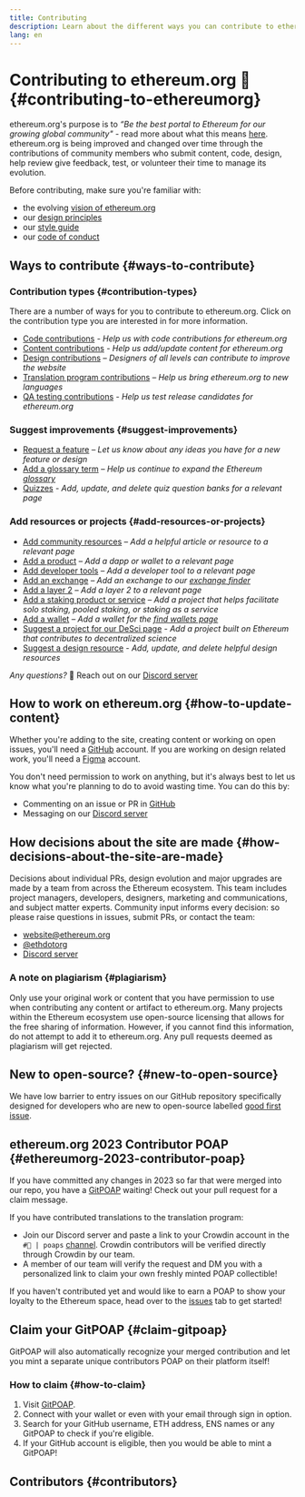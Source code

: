 ```yaml
---
title: Contributing
description: Learn about the different ways you can contribute to ethereum.org
lang: en
---
```


# Contributing to ethereum.org 🦄 {#contributing-to-ethereumorg}

ethereum.org's purpose is to _“Be the best portal to Ethereum for our growing global community"_ - read more about what this means [here](/about/#our-mission). ethereum.org is being improved and changed over time through the contributions of community members who submit content, code, design, help review give feedback, test, or volunteer their time to manage its evolution.

Before contributing, make sure you're familiar with:

- the evolving [vision of ethereum.org](/about/)
- our [design principles](/contributing/design-principles/)
- our [style guide](/contributing/style-guide/)
- our [code of conduct](/community/code-of-conduct)

## Ways to contribute {#ways-to-contribute}

### Contribution types {#contribution-types}

There are a number of ways for you to contribute to ethereum.org. Click on the contribution type you are interested in for more information.

- [Code contributions](/contributing/code/) _- Help us with code contributions for ethereum.org_
- [Content contributions](/contributing/content/) _- Help us add/update content for ethereum.org_
- [Design contributions](/contributing/design/#design-contributions) _– Designers of all levels can contribute to improve the website_
- [Translation program contributions](/contributing/translation-program/#translation-program) _– Help us bring ethereum.org to new languages_
- [QA testing contributions](/contributing/testing/) _- Help us test release candidates for ethereum.org_

### Suggest improvements {#suggest-improvements}

- [Request a feature](https://github.com/ethereum/ethereum-org-website/issues/new?assignees=&labels=Type%3A+Feature&template=feature_request.yaml&title=)
  _– Let us know about any ideas you have for a new feature or design_
- [Add a glossary term](/contributing/adding-glossary-terms)
  _– Help us continue to expand the Ethereum [glossary](/glossary/)_
- [Quizzes](/contributing/quizzes/) _- Add, update, and delete quiz question banks for a relevant page_

### Add resources or projects {#add-resources-or-projects}

- [Add community resources](/contributing/content-resources/)
  _– Add a helpful article or resource to a relevant page_
- [Add a product](/contributing/adding-products/)
  _– Add a dapp or wallet to a relevant page_
- [Add developer tools](/contributing/adding-developer-tools/)
  _– Add a developer tool to a relevant page_
- [Add an exchange](/contributing/adding-exchanges/)
  _– Add an exchange to our [exchange finder](/get-eth/#country-picker)_
- [Add a layer 2](/contributing/adding-layer-2s/)
  _– Add a layer 2 to a relevant page_
- [Add a staking product or service](/contributing/adding-staking-products/)
  _– Add a project that helps facilitate solo staking, pooled staking, or staking as a service_
- [Add a wallet](/contributing/adding-wallets/)
  _– Add a wallet for the [find wallets page](/wallets/find-wallet/)_
- [Suggest a project for our DeSci page](/contributing/adding-desci-projects/)
  _- Add a project built on Ethereum that contributes to decentralized science_
- [Suggest a design resource](/contributing/design/adding-design-resources/) _- Add, update, and delete helpful design resources_

_Any questions?_ 🤔 Reach out on our [Discord server](https://discord.gg/ethereum-org)

## How to work on ethereum.org {#how-to-update-content}

Whether you're adding to the site, creating content or working on open issues, you'll need a [GitHub](https://github.com) account. If you are working on design related work, you'll need a [Figma](https://figma.com) account.

You don't need permission to work on anything, but it's always best to let us know what you're planning to do to avoid wasting time. You can do this by:

- Commenting on an issue or PR in [GitHub](https://github.com/ethereum/ethereum-org-website)
- Messaging on our [Discord server](https://discord.gg/ethereum-org)

## How decisions about the site are made {#how-decisions-about-the-site-are-made}

Decisions about individual PRs, design evolution and major upgrades are made by a team from across the Ethereum ecosystem. This team includes project managers, developers, designers, marketing and communications, and subject matter experts. Community input informs every decision: so please raise questions in issues, submit PRs, or contact the team:

- [website@ethereum.org](mailto:website@ethereum.org)
- [@ethdotorg](https://twitter.com/ethdotorg)
- [Discord server](https://discord.gg/ethereum-org)

### A note on plagiarism {#plagiarism}

Only use your original work or content that you have permission to use when contributing any content or artifact to ethereum.org. Many projects within the Ethereum ecosystem use open-source licensing that allows for the free sharing of information. However, if you cannot find this information, do not attempt to add it to ethereum.org. Any pull requests deemed as plagiarism will get rejected.

## New to open-source? {#new-to-open-source}

We have low barrier to entry issues on our GitHub repository specifically designed for developers who are new to open-source labelled [good first issue](https://github.com/ethereum/ethereum-org-website/issues?q=is%3Aopen+is%3Aissue+label%3A%22good+first+issue%22).

## ethereum.org 2023 Contributor POAP {#ethereumorg-2023-contributor-poap}

If you have committed any changes in 2023 so far that were merged into our repo, you have a [GitPOAP](https://www.gitpoap.io/) waiting! Check out your pull request for a claim message.

If you have contributed translations to the translation program:

- Join our Discord server and paste a link to your Crowdin account in the `#🥇 | poaps` [channel](https://discord.com/channels/714888181740339261/804005643211898911). Crowdin contributors will be verified directly through Crowdin by our team.
- A member of our team will verify the request and DM you with a personalized link to claim your own freshly minted POAP collectible!

If you haven't contributed yet and would like to earn a POAP to show your loyalty to the Ethereum space, head over to the [issues](https://github.com/ethereum/ethereum-org-website/issues/) tab to get started!

## Claim your GitPOAP {#claim-gitpoap}

GitPOAP will also automatically recognize your merged contribution and let you mint a separate unique contributors POAP on their platform itself!

### How to claim {#how-to-claim}

1. Visit [GitPOAP](https://www.gitpoap.io).
2. Connect with your wallet or even with your email through sign in option.
3. Search for your GitHub username, ETH address, ENS names or any GitPOAP to check if you're eligible.
4. If your GitHub account is eligible, then you would be able to mint a GitPOAP!

## Contributors {#contributors}

<Contributors />
